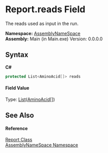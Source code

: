 # Report.reads Field
 

The reads used as input in the run.

**Namespace:**&nbsp;<a href="6bcc80ef-5cfd-db5f-1eb2-7297d1c16397">AssemblyNameSpace</a><br />**Assembly:**&nbsp;Main (in Main.exe) Version: 0.0.0.0

## Syntax

**C#**<br />
``` C#
protected List<AminoAcid[]> reads
```


#### Field Value
Type: <a href="http://msdn2.microsoft.com/en-us/library/6sh2ey19" target="_blank">List</a>(<a href="906567b4-adec-2d74-6183-8174a5b7ae4d">AminoAcid</a>[])

## See Also


#### Reference
<a href="ae91a2a7-5d17-addb-6ef9-4835d6f3d235">Report Class</a><br /><a href="6bcc80ef-5cfd-db5f-1eb2-7297d1c16397">AssemblyNameSpace Namespace</a><br />